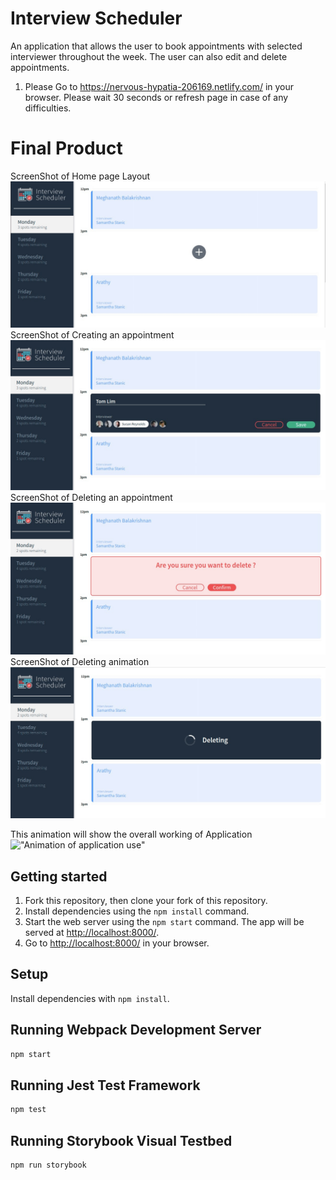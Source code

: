 # Interview Scheduler

An application that allows the user to book appointments with selected interviewer throughout the week. The user can also edit and delete appointments.

1. Please Go to  <https://nervous-hypatia-206169.netlify.com/> in your browser.
   Please wait 30 seconds or refresh page in case of any difficulties. 

# Final Product
ScreenShot of Home page Layout
!["ScreenShot of Home page Layout"](https://github.com/Meghanath91/scheduler/blob/master/public/images/interview_scheduler1.jpg)
ScreenShot of Creating an appointment
!["ScreenShot of Creating an appointment"](https://github.com/Meghanath91/scheduler/blob/master/public/images/interview_scheduler2.jpg)
ScreenShot of Deleting an appointment
!["ScreenShot of Deleting an appointment"](https://github.com/Meghanath91/scheduler/blob/master/public/images/interview_scheduler4.jpg)
ScreenShot of Deleting animation
!["ScreenShot of Deleting animation"](https://github.com/Meghanath91/scheduler/blob/master/public/images/interview_scheduler5.jpg)

This animation will show the overall working of Application
!["Animation of application use"](https://github.com/Meghanath91/scheduler/blob/master/public/images/Interview%20Scheduler.gif)

## Getting started
1. Fork this repository, then clone your fork of this repository.
2. Install dependencies using the `npm install` command.
3. Start the web server using the `npm start` command. The app will be served at <http://localhost:8000/>.
4. Go to <http://localhost:8000/> in your browser.

## Setup

Install dependencies with `npm install`.

## Running Webpack Development Server

```sh
npm start
```

## Running Jest Test Framework

```sh
npm test
```

## Running Storybook Visual Testbed

```sh
npm run storybook
```
